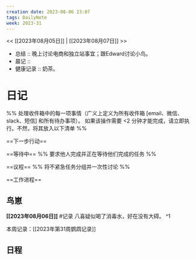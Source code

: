```yaml
---
creation date: 2023-08-06 23:07
tags: DailyNote
week: 2023-31
---
```


<< [[2023年08月05日]] | [[2023年08月07日]] >>


- 总结 :: 晚上讨论电商和独立站事宜；跟Edward讨论小鸟。
- 晨记 ::
- 健康记录 :: 奶茶。

# 日记
%% 处理收件箱中的每一项事情（广义上定义为所有收件箱 [email、微信、slack、短信] 和所有待办事项）。 如果该操作需要 <2 分钟才能完成，请立即执行。不然，将其放入以下清单 %% 

==下一步行动==



==等待中==
%% 要求他人完成并正在等待他们完成的任务 %%

==议程==
%% 将不紧急任务分组并一次性讨论 %%

==工作进程==

## 鸟崽
**[[2023年08月06日]]**
#记录 八喜疑似喝了消毒水，好在没有大碍。
^1

本周记录：[[2023年第31周鹦鹉记录]]

## 日程

